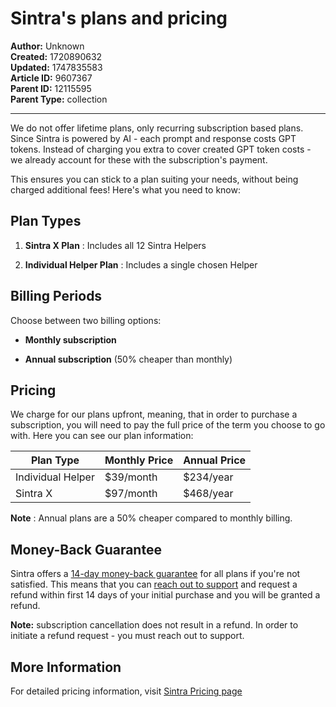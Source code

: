 # Sintra's plans and pricing

**Author:** Unknown  
**Created:** 1720890632  
**Updated:** 1747835583  
**Article ID:** 9607367  
**Parent ID:** 12115595  
**Parent Type:** collection  

---

We do not offer lifetime plans, only recurring subscription based plans. Since Sintra is powered by AI - each prompt and response costs GPT tokens. Instead of charging you extra to cover created GPT token costs - we already account for these with the subscription's payment. 

This ensures you can stick to a plan suiting your needs, without being charged additional fees! Here's what you need to know:

## Plan Types

  1. **Sintra X Plan** : Includes all 12 Sintra Helpers

  2. **Individual Helper Plan** : Includes a single chosen Helper




## Billing Periods

Choose between two billing options:

  * **Monthly subscription**

  * **Annual subscription** (50% cheaper than monthly)




## Pricing

We charge for our plans upfront, meaning, that in order to purchase a subscription, you will need to pay the full price of the term you choose to go with. Here you can see our plan information:

**Plan Type**| **Monthly Price**| **Annual Price**  
---|---|---  
Individual Helper| $39/month| $234/year  
Sintra X| $97/month| $468/year  
  
**Note** : Annual plans are a 50% cheaper compared to monthly billing.

## Money-Back Guarantee

Sintra offers a [14-day money-back guarantee](https://sintra.ai/money-back-guarantee) for all plans if you're not satisfied. This means that you can [reach out to support](https://help.sintra.ai/en/articles/9675474-how-to-reach-sintra-s-customer-support) and request a refund within first 14 days of your initial purchase and you will be granted a refund.

**Note:** subscription cancellation does not result in a refund. In order to initiate a refund request - you must reach out to support.

## More Information

For detailed pricing information, visit [Sintra Pricing page](https://sintra.ai/pricing)
